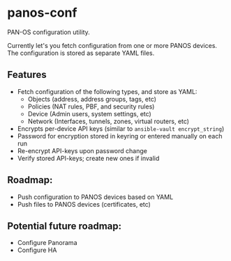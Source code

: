 # panos-conf

PAN-OS configuration utility.

Currently let's you fetch configuration from one or more PANOS devices. The
configuration is stored as separate YAML files.

## Features
* Fetch configuration of the following types, and store as YAML:
  - Objects (address, address groups, tags, etc)
  - Policies (NAT rules, PBF, and security rules)
  - Device (Admin users, system settings, etc)
  - Network (Interfaces, tunnels, zones, virtual routers, etc)
* Encrypts per-device API keys (similar to `ansible-vault encrypt_string`)
* Password for encryption stored in keyring or entered manually on each run
* Re-encrypt API-keys upon password change
* Verify stored API-keys; create new ones if invalid

## Roadmap:
* Push configuration to PANOS devices based on YAML
* Push files to PANOS devices (certificates, etc)

## Potential future roadmap:
* Configure Panorama
* Configure HA

